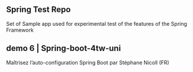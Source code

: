 ## Spring Test Repo 

Set of Sample app used for experimental test of  the features of the Spring Framework




## demo 6 | Spring-boot-4tw-uni

Maîtrisez l’auto-configuration Spring Boot par Stéphane Nicoll (FR)  
    [](https://www.youtube.com/watch?v=jwATN8mou1E)
